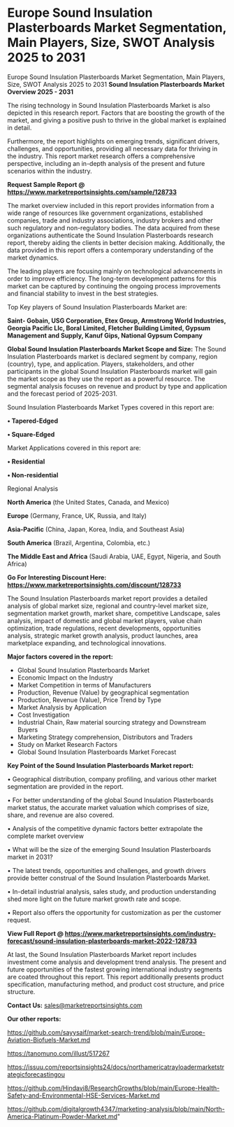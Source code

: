 # Europe Sound Insulation Plasterboards Market Segmentation, Main Players, Size, SWOT Analysis 2025 to 2031
 Europe Sound Insulation Plasterboards Market Segmentation, Main Players, Size, SWOT Analysis 2025 to 2031
<Strong> Sound Insulation Plasterboards Market Overview 2025 - 2031</strong>

The rising technology in Sound Insulation Plasterboards Market is also depicted in this research report. Factors that are boosting the growth of the market, and giving a positive push to thrive in the global market is explained in detail.

Furthermore, the report highlights on emerging trends, significant drivers, challenges, and opportunities, providing all necessary data for thriving in the industry. This report market research offers a comprehensive perspective, including an in-depth analysis of the present and future scenarios within the industry.

<strong>Request Sample Report @ <a href=https://www.marketreportsinsights.com/sample/128733>https://www.marketreportsinsights.com/sample/128733</a></strong>

The market overview included in this report provides information from a wide range of resources like government organizations, established companies, trade and industry associations, industry brokers and other such regulatory and non-regulatory bodies. The data acquired from these organizations authenticate the Sound Insulation Plasterboards research report, thereby aiding the clients in better decision making. Additionally, the data provided in this report offers a contemporary understanding of the market dynamics.

The leading players are focusing mainly on technological advancements in order to improve efficiency. The long-term development patterns for this market can be captured by continuing the ongoing process improvements and financial stability to invest in the best strategies.

Top Key players of Sound Insulation Plasterboards Market are:

<strong>Saint- Gobain, USG Corporation, Etex Group, Armstrong World Industries, Georgia Pacific Llc, Boral Limited, Fletcher Building Limited, Gypsum Management and Supply, Kanuf Gips, National Gypsum Company</strong>

<strong><b>Global Sound Insulation Plasterboards Market Scope and Size:</b></strong>
The Sound Insulation Plasterboards market is declared segment by company, region (country), type, and application. Players, stakeholders, and other participants in the global Sound Insulation Plasterboards market will gain the market scope as they use the report as a powerful resource. The segmental analysis focuses on revenue and product by type and application and the forecast period of 2025-2031.

Sound Insulation Plasterboards Market Types covered in this report are:

<strong>• Tapered-Edged

• Square-Edged</strong>

Market Applications covered in this report are:

<strong>• Residential

• Non-residential</strong> 

Regional Analysis

<strong>North America</strong> (the United States, Canada, and Mexico)

<strong>Europe</strong> (Germany, France, UK, Russia, and Italy)

<strong>Asia-Pacific</strong> (China, Japan, Korea, India, and Southeast Asia)

<strong>South America</strong> (Brazil, Argentina, Colombia, etc.)

<strong>The Middle East and Africa</strong> (Saudi Arabia, UAE, Egypt, Nigeria, and South Africa)

<strong>Go For Interesting Discount Here: <a href=https://www.marketreportsinsights.com/discount/128733>https://www.marketreportsinsights.com/discount/128733</a></strong>

The Sound Insulation Plasterboards market report provides a detailed analysis of global market size, regional and country-level market size, segmentation market growth, market share, competitive Landscape, sales analysis, impact of domestic and global market players, value chain optimization, trade regulations, recent developments, opportunities analysis, strategic market growth analysis, product launches, area marketplace expanding, and technological innovations.

<strong><b>Major factors covered in the report:</b></strong>
<ul>
  <li>Global Sound Insulation Plasterboards Market </li>
  <li>Economic Impact on the Industry</li>
  <li>Market Competition in terms of Manufacturers</li>
  <li>Production, Revenue (Value) by geographical segmentation</li>
  <li>Production, Revenue (Value), Price Trend by Type</li>
  <li>Market Analysis by Application</li>
  <li>Cost Investigation</li>
  <li>Industrial Chain, Raw material sourcing strategy and Downstream Buyers</li>
  <li>Marketing Strategy comprehension, Distributors and Traders</li>
  <li>Study on Market Research Factors</li>
  <li>Global Sound Insulation Plasterboards Market Forecast</li>
</ul>

<strong><b>Key Point of the Sound Insulation Plasterboards Market report:</b></strong>

• Geographical distribution, company profiling, and various other market segmentation are provided in the report.

• For better understanding of the global Sound Insulation Plasterboards market status, the accurate market valuation which comprises of size, share, and revenue are also covered.

• Analysis of the competitive dynamic factors better extrapolate the complete market overview

• What will be the size of the emerging Sound Insulation Plasterboards market in 2031?

• The latest trends, opportunities and challenges, and growth drivers provide better construal of the Sound Insulation Plasterboards Market.

• In-detail industrial analysis, sales study, and production understanding shed more light on the future market growth rate and scope.

• Report also offers the opportunity for customization as per the customer request.

<strong><b>View Full Report @ <a href=https://www.marketreportsinsights.com/industry-forecast/sound-insulation-plasterboards-market-2022-128733>https://www.marketreportsinsights.com/industry-forecast/sound-insulation-plasterboards-market-2022-128733</a></b></strong>


At last, the Sound Insulation Plasterboards Market report includes investment come analysis and development trend analysis. The present and future opportunities of the fastest growing international industry segments are coated throughout this report. This report additionally presents product specification, manufacturing method, and product cost structure, and price structure.

<strong>Contact Us:</strong>
sales@marketreportsinsights.com

<strong>Our other reports:</strong>

<a href=https://github.com/sayysaif/market-search-trend/blob/main/Europe-Aviation-Biofuels-Market.md>https://github.com/sayysaif/market-search-trend/blob/main/Europe-Aviation-Biofuels-Market.md</a>

<a href=https://tanomuno.com/illust/517267>https://tanomuno.com/illust/517267</a>

<a href=https://issuu.com/reportsinsights24/docs/northamericatrayloadermarketstrategicforecastingou>https://issuu.com/reportsinsights24/docs/northamericatrayloadermarketstrategicforecastingou</a>

<a href=https://github.com/Hindavi8/ResearchGrowths/blob/main/Europe-Health-Safety-and-Environmental-HSE-Services-Market.md>https://github.com/Hindavi8/ResearchGrowths/blob/main/Europe-Health-Safety-and-Environmental-HSE-Services-Market.md</a>

<a href=https://github.com/digitalgrowth4347/marketing-analysis/blob/main/North-America-Platinum-Powder-Market.md>https://github.com/digitalgrowth4347/marketing-analysis/blob/main/North-America-Platinum-Powder-Market.md</a>"
